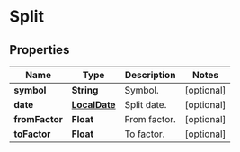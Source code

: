 # Split

## Properties

 Name           | Type                          | Description  | Notes      
----------------|-------------------------------|--------------|------------
 **symbol**     | **String**                    | Symbol.      | [optional] 
 **date**       | [**LocalDate**](LocalDate.md) | Split date.  | [optional] 
 **fromFactor** | **Float**                     | From factor. | [optional] 
 **toFactor**   | **Float**                     | To factor.   | [optional] 




